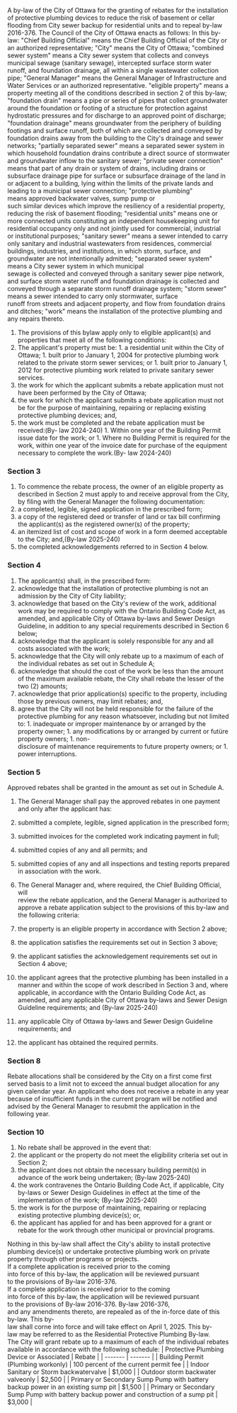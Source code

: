 A by-law of the City of Ottawa for the granting of rebates for the installation of protective plumbing devices to reduce the risk of basement or cellar flooding from City sewer backup for residential units and to repeal by-law 2016-376.
The Council of the City of Ottawa enacts as follows:
ln this by-law:
"Chief Building Official"
means the Chief Building Official of the City or an authorized representative;
"City"
means the City of Ottawa;
"combined sewer system"
means a City sewer system that collects and conveys municipal sewage (sanitary sewage), intercepted surface storm water runoff, and foundation drainage, all within a single wastewater collection pipe;
"General Manager"
means the General Manager of Infrastructure and Water Services or an authorized representative.
"eligible property"
means a property meeting all of the conditions described in section 2 of this by-law;
"foundation drain"
means a pipe or series of pipes that collect groundwater around the foundation or footing of a structure for protection against hydrostatic pressures and for discharge to an approved point of discharge;
"foundation drainage"
means groundwater from the periphery of building footings and surface runoff, both of which are collected and conveyed by foundation drains away from the building to the City's drainage and sewer networks;
"partially separated sewer"
means a separated sewer system in which household foundation drains contribute a direct source of stormwater and groundwater inflow to the sanitary sewer;
"private sewer connection"
means that part of any drain or system of drains, including drains or subsurface drainage pipe for surface or subsurface drainage of the land in or adjacent to a building, lying within the limits of the private lands and leading to a municipal sewer connection;
"protective plumbing"
means approved backwater valves, sump pump or such similar devices which improve the resiliency of a residential property, reducing the risk of basement flooding;
"residential units"
means one or more connected units constituting an independent housekeeping unit for residential occupancy only and not jointly used for commercial, industrial or institutional purposes;
"sanitary sewer"
means a sewer intended to carry only sanitary and industrial wastewaters from residences, commercial buildings, industries, and institutions, in which storm, surface, and groundwater are not intentionally admitted;
"separated sewer system"
means a City sewer system in which municipal sewage is collected and conveyed through a sanitary sewer pipe network, and surface storm water runoff and foundation drainage is collected and conveyed through a separate storm runoff drainage system;
"storm sewer"
means a sewer intended to carry only stormwater, surface runoff from streets and adjacent property, and flow from foundation drains and ditches;
"work"
means the installation of the protective plumbing and any repairs thereto.
1. The provisions of this bylaw apply only to eligible applicant(s) and properties that meet all of the following conditions:
  1. The applicant's property must be:
    1. a residential unit within the City of Ottawa;
    1. built prior to January 1, 2004 for protective plumbing work related to the private storm sewer services; or
    1. built prior to January 1, 2012 for protective plumbing work related to private sanitary sewer services.
  1. the work for which the applicant submits a rebate application must not have been performed by the City of Ottawa;
  1. the work for which the applicant submits a rebate application must not be for the purpose of maintaining, repairing or replacing existing protective plumbing devices; and,
  1. the work must be completed and the rebate application must be received:(By- law 2024-240)
    1. Within one year of the Building Permit issue date for the work; or
    1. Where no Building Permit is required for the work, within one year of the invoice date for purchase of the equipment necessary to complete the work.(By- law 2024-240)

### Section 3

1. To commence the rebate process, the owner of an eligible property as described in Section 2 must apply to and receive approval from the City, by filing with the General Manager the following documentation:
  1. a completed, legible, signed application in the prescribed form;
  1. a copy of the registered deed or transfer of land or tax bill confirming the applicant(s) as the registered owner(s) of the property;
  1. an itemized list of cost and scope of work in a form deemed acceptable to the City; and,(By-law 2025-240)
  1. the completed acknowledgements referred to in Section 4 below.

### Section 4

1. The applicant(s) shall, in the prescribed form:
  1. acknowledge that the installation of protective plumbing is not an admission by the City of City liability;
  1. acknowledge that based on the City's review of the work, additional work may be required to comply with the Ontario Building Code Act, as amended, and applicable City of Ottawa by-laws and Sewer Design Guideline, in addition to any special requirements described in Section 6 below;
  1. acknowledge that the applicant is solely responsible for any and all costs associated with the work;
  1. acknowledge that the City will only rebate up to a maximum of each of the individual rebates as set out in Schedule A;
  1. acknowledge that should the cost of the work be less than the amount of the maximum available rebate, the City shall rebate the lesser of the two (2) amounts;
  1. acknowledge that prior application(s) specific to the property, including those by previous owners, may limit rebates; and,
  1. agree that the City will not be held responsible for the failure of the protective plumbing for any reason whatsoever, including but not limited to:
    1. inadequate or improper maintenance by or arranged by the property owner;
    1. any modifications by or arranged by current or futüre property owners;
    1. non-disclosure of maintenance requirements to future property owners; or
    1. power interruptions.

### Section 5

Approved rebates shall be granted in the amount as set out in Schedule A.
1. The General Manager shall pay the approved rebates in one payment and only after the applicant has:
  1. submitted a complete, legible, signed application in the prescribed form;
  1. submitted invoices for the completed work indicating payment in full;
  1. submitted copies of any and all permits; and
  1. submitted copies of any and all inspections and testing reports prepared in association with the work.

1. The General Manager and, where required, the Chief Building Official, will review the rebate application, and the General Manager is authorized to approve a rebate application subject to the provisions of this by-law and the following criteria:
  1. the property is an eligible property in accordance with Section 2 above;
  1. the application satisfies the requirements set out in Section 3 above;
  1. the applicant satisfies the acknowledgement requirements set out in Section 4 above;
  1. the applicant agrees that the protective plumbing has been installed in a manner and within the scope of work described in Section 3 and, where applicable, in accordance with the Ontario Building Code Act, as amended, and any applicable City of Ottawa by-laws and Sewer Design Guideline requirements; and
(By-law 2025-240)
  1. any applicable City of Ottawa by-laws and Sewer Design Guideline requirements; and
  1. the applicant has obtained the required permits.

### Section 8

Rebate allocations shall be considered by the City on a first come first served basis to a limit not to exceed the annual budget allocation for any given calendar year.
An applicant who does not receive a rebate in any year because of insufficient funds in the current program will be notified and advised by the General Manager to resubmit the application in the following year.
### Section 10

1. No rebate shall be approved in the event that:
  1. the applicant or the property do not meet the eligibility criteria set out in Section 2;
  1. the applicant does not obtain the necessary building permit(s) in advance of the work being undertaken;
(By-law 2025-240)
  1. the work contravenes the Ontario Building Code Act, if applicable, City by-laws or Sewer Design Guidelines in effect at the time of the implementation of the work;
(By-law 2025-240)
  1. the work is for the purpose of maintaining, repairing or replacing existing protective plumbing device(s); or,
  1. the applicant has applied for and has been approved for a grant or rebate for the work through other municipal or provincial programs.

Nothing in this by-law shall affect the City's ability to install protective plumbing device(s) or undertake protective plumbing work on private property through other programs or projects.
If a complete application is received prior to the coming into force of this by-law, the application will be reviewed pursuant to the provisions of By-law 2016-376.
If a complete application is received prior to the coming into force of this by-law, the application will be reviewed pursuant to the provisions of By-law 2016-376.
By-law 2016-376, and any amendments thereto, are repealed as of the in-force date of this by-law.
This by-law shall corne into force and will take effect on April 1, 2025.
This by-law may be referred to as the Residential Protective Plumbing By-law.
The City will grant rebate up to a maximum of each of the individual rebates available in accordance with the following schedule:
| Protective Plumbing Device or Associated | Rebate |
| ------- | ------- |
| Building Permit (Plumbing workonly) | 100 percent of the current permit fee |
| Indoor Sanitary or Storm backwatervalve | $1,000 |
| Outdoor storm backwater valveonly | $2,500 |
| Primary or Secondary Sump Pump with battery backup power in an existing sump pit | $1,500 |
| Primary or Secondary Sump Pump with battery backup power and construction of a sump pit | $3,000 |